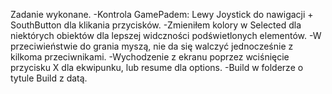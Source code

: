 Zadanie wykonane.
-Kontrola GamePadem: Lewy Joystick do nawigacji + SouthButton dla klikania przycisków.
-Zmieniłem kolory w Selected dla niektórych obiektów dla lepszej widczności podświetlonych elementów. 
-W przeciwieństwie do grania myszą, nie da się walczyć jednocześnie z kilkoma przeciwnikami.
-Wychodzenie z ekranu poprzez wciśnięcie przycisku X dla ekwipunku, lub resume dla options.
-Build w folderze o tytule Build z datą.
